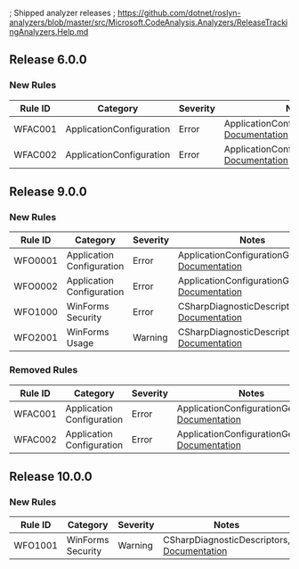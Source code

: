 ﻿; Shipped analyzer releases
; https://github.com/dotnet/roslyn-analyzers/blob/master/src/Microsoft.CodeAnalysis.Analyzers/ReleaseTrackingAnalyzers.Help.md

## Release 6.0.0

### New Rules

Rule ID | Category | Severity | Notes
--------|----------|----------|--------------------
WFAC001 | ApplicationConfiguration | Error | ApplicationConfigurationGenerator, [Documentation](https://learn.microsoft.com/dotnet/desktop/winforms/wfdev-diagnostics/wfac001)
WFAC002 | ApplicationConfiguration | Error | ApplicationConfigurationGenerator, [Documentation](https://learn.microsoft.com/dotnet/desktop/winforms/wfdev-diagnostics/wfac002)

## Release 9.0.0

### New Rules

Rule ID | Category | Severity | Notes
--------|----------|----------|-------
WFO0001 | Application Configuration | Error | ApplicationConfigurationGenerator, [Documentation](https://learn.microsoft.com/dotnet/desktop/winforms/wfdev-diagnostics/wfac001)
WFO0002 | Application Configuration | Error | ApplicationConfigurationGenerator, [Documentation](https://learn.microsoft.com/dotnet/desktop/winforms/wfdev-diagnostics/wfac002)
WFO1000 | WinForms Security | Error | CSharpDiagnosticDescriptors, [Documentation](https://learn.microsoft.com/dotnet/desktop/winforms/compiler-messages/wfo1000)
WFO2001 | WinForms Usage | Warning | CSharpDiagnosticDescriptors, [Documentation](https://learn.microsoft.com/dotnet/desktop/winforms/compiler-messages/wfo2001)

### Removed Rules

Rule ID | Category | Severity | Notes
--------|----------|----------|--------------------
WFAC001 | Application Configuration | Error | ApplicationConfigurationGenerator, [Documentation](https://learn.microsoft.com/dotnet/desktop/winforms/wfdev-diagnostics/wfac001)
WFAC002 | Application Configuration | Error | ApplicationConfigurationGenerator, [Documentation](https://learn.microsoft.com/dotnet/desktop/winforms/wfdev-diagnostics/wfac002)

## Release 10.0.0

### New Rules

Rule ID | Category | Severity | Notes
--------|----------|----------|-------
WFO1001 | WinForms Security | Warning | CSharpDiagnosticDescriptors, [Documentation](https://github.com/dotnet/winforms/blob/main/docs/analyzers/WinFormsCSharpAnalyzers.Help.md#implementitypeddataobject)
